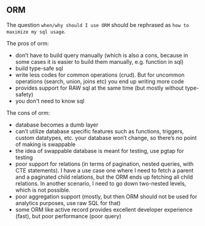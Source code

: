## ORM

The question `when/why should I use ORM` should be rephrased as `how to maximize my sql usage`.

The pros of orm:
- don’t have to build query manually (which is also a cons, because in some cases it is easier to build them manually, e.g. function in sql)
- build type-safe sql
- write less codes for common operations (crud). But for uncommon operations (search, union, joins etc) you end up writing more code
- provides support for RAW sql at the same time (but mostly without type-safety)
- you don't need to know sql

The cons of orm:
- database becomes a dumb layer
- can’t utilize database specific features such as functions, triggers, custom datatypes, etc. your database won’t change, so there’s no point of making is swappable
- the idea of swappable database is meant for testing, use pgtap for testing
- poor support for relations (in terms of pagination, nested queries, with CTE statements). I have a use case one where I need to fetch a parent and a paginated child relations, but the ORM ends up fetching all child relations. In another scenario, I need to go down two-nested levels, which is not possible.
- poor aggregation support (mostly, but then ORM should not be used for analytics purposes, use raw SQL for that)
- some ORM like active record provides excellent developer experience (fast), but poor performance (poor query)
